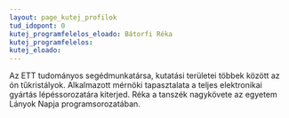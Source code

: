 ```yaml
---
layout: page_kutej_profilok
tud_idopont: 0
kutej_programfelelos_eloado: Bátorfi Réka
kutej_programfelelos: 
kutej_eloado: 
---
```


Az ETT tudományos segédmunkatársa, kutatási területei többek között az ón tűkristályok. Alkalmazott mérnöki tapasztalata a teljes elektronikai gyártás lépéssorozatára kiterjed. 
Réka a tanszék nagykövete az egyetem Lányok Napja programsorozatában.



